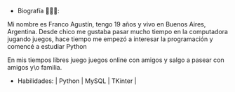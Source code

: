 - Biografía 🙋🏽‍♂️:

Mi nombre es Franco Agustín, tengo 19 años y vivo en Buenos Aires, Argentina. 
Desde chico me gustaba pasar mucho tiempo en la computadora jugando juegos,
hace tiempo me empezó a interesar la programación y comencé a estudiar Python

En mis tiempos libres juego juegos online con amigos y salgo a pasear con amigos y\o familia.

- Habilidades:
| Python
| MySQL
| TKinter |
